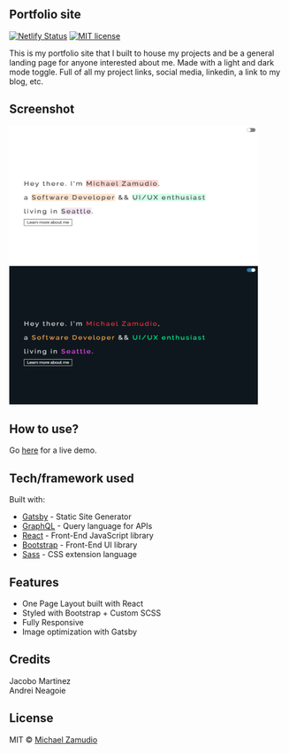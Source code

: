 ## Portfolio site
[![Netlify Status](https://api.netlify.com/api/v1/badges/0059f745-16a8-4f7f-a4af-8f0597f5ee34/deploy-status)](https://app.netlify.com/sites/zamudio/deploys)
[![MIT license](https://img.shields.io/badge/License-MIT-blue.svg)](https://lbesson.mit-license.org/)

This is my portfolio site that I built to house my projects and be a general landing page for anyone interested about me.
Made with a light and dark mode toggle.
Full of all my project links, social media, linkedin, a link to my blog, etc.

## Screenshot
<img src="https://github.com/zamudio/portfolio-site/blob/master/public/project_screenshot_light_mode.png" alt="screenshot" width="450" height="250" />
<img src="https://github.com/zamudio/portfolio-site/blob/master/public/project_screenshot_dark_mode.png" alt="screenshot" width="450" height="250" />

## How to use?
Go [here](https://zamudio.netlify.app/) for a live demo.

## Tech/framework used
Built with:
- [Gatsby](https://www.gatsbyjs.org/) - Static Site Generator
- [GraphQL](https://graphql.org/) - Query language for APIs
- [React](https://es.reactjs.org/) - Front-End JavaScript library
- [Bootstrap](https://getbootstrap.com/docs/4.3/getting-started/introduction/) - Front-End UI library
- [Sass](https://sass-lang.com/documentation) - CSS extension language

## Features
- One Page Layout built with React
- Styled with Bootstrap + Custom SCSS
- Fully Responsive
- Image optimization with Gatsby

## Credits
Jacobo Martinez\
Andrei Neagoie 

## License
MIT © [Michael Zamudio](2020)

